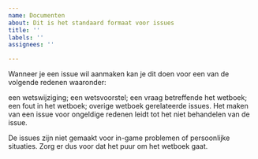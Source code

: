 ```yaml
---
name: Documenten
about: Dit is het standaard formaat voor issues
title: ''
labels: ''
assignees: ''

---
```


Wanneer je een issue wil aanmaken kan je dit doen voor een van de volgende redenen waaronder:

een wetswijziging;
een wetsvoorstel;
een vraag betreffende het wetboek;
een fout in het wetboek;
overige wetboek gerelateerde issues.
Het maken van een issue voor ongeldige redenen leidt tot het niet behandelen van de issue.

De issues zijn niet gemaakt voor in-game problemen of persoonlijke situaties. Zorg er dus voor dat het puur om het wetboek gaat.
